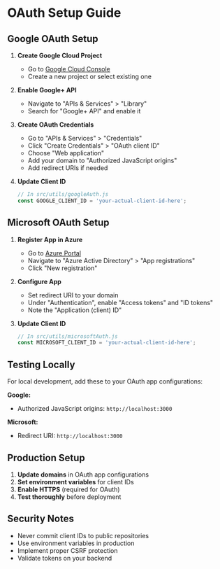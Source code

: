 # OAuth Setup Guide

## Google OAuth Setup

1. **Create Google Cloud Project**
   - Go to [Google Cloud Console](https://console.cloud.google.com/)
   - Create a new project or select existing one

2. **Enable Google+ API**
   - Navigate to "APIs & Services" > "Library"
   - Search for "Google+ API" and enable it

3. **Create OAuth Credentials**
   - Go to "APIs & Services" > "Credentials"
   - Click "Create Credentials" > "OAuth client ID"
   - Choose "Web application"
   - Add your domain to "Authorized JavaScript origins"
   - Add redirect URIs if needed

4. **Update Client ID**
   ```javascript
   // In src/utils/googleAuth.js
   const GOOGLE_CLIENT_ID = 'your-actual-client-id-here';
   ```

## Microsoft OAuth Setup

1. **Register App in Azure**
   - Go to [Azure Portal](https://portal.azure.com/)
   - Navigate to "Azure Active Directory" > "App registrations"
   - Click "New registration"

2. **Configure App**
   - Set redirect URI to your domain
   - Under "Authentication", enable "Access tokens" and "ID tokens"
   - Note the "Application (client) ID"

3. **Update Client ID**
   ```javascript
   // In src/utils/microsoftAuth.js
   const MICROSOFT_CLIENT_ID = 'your-actual-client-id-here';
   ```

## Testing Locally

For local development, add these to your OAuth app configurations:

**Google:**
- Authorized JavaScript origins: `http://localhost:3000`

**Microsoft:**
- Redirect URI: `http://localhost:3000`

## Production Setup

1. **Update domains** in OAuth app configurations
2. **Set environment variables** for client IDs
3. **Enable HTTPS** (required for OAuth)
4. **Test thoroughly** before deployment

## Security Notes

- Never commit client IDs to public repositories
- Use environment variables in production
- Implement proper CSRF protection
- Validate tokens on your backend